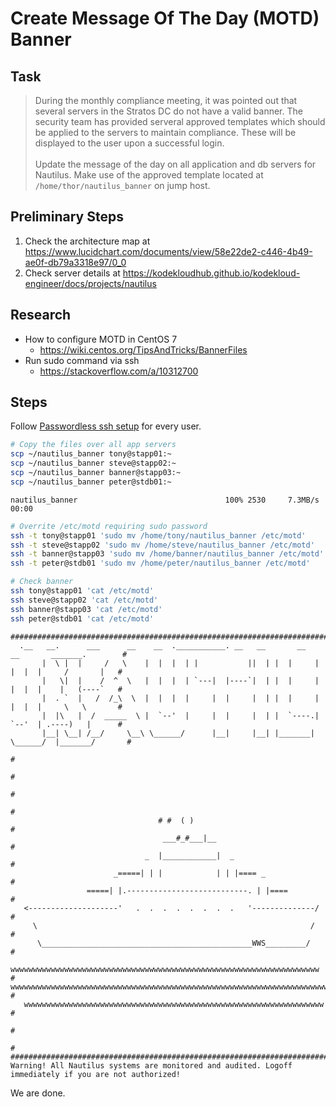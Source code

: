 # Create Message Of The Day (MOTD) Banner

## Task

> During the monthly compliance meeting, it was pointed out that several servers in the Stratos DC do not have a valid banner. The security team has provided serveral approved templates which should be applied to the servers to maintain compliance. These will be displayed to the user upon a successful login.<br><br>Update the message of the day on all application and db servers for Nautilus. Make use of the approved template located at `/home/thor/nautilus_banner` on jump host.

## Preliminary Steps

1. Check the architecture map at https://www.lucidchart.com/documents/view/58e22de2-c446-4b49-ae0f-db79a3318e97/0_0
2. Check server details at https://kodekloudhub.github.io/kodekloud-engineer/docs/projects/nautilus

## Research

* How to configure MOTD in CentOS 7
  * https://wiki.centos.org/TipsAndTricks/BannerFiles
* Run sudo command via ssh
  * https://stackoverflow.com/a/10312700

## Steps

Follow [Passwordless ssh setup](networking/passwordless-ssh-access.md) for every user.

```bash
# Copy the files over all app servers
scp ~/nautilus_banner tony@stapp01:~
scp ~/nautilus_banner steve@stapp02:~
scp ~/nautilus_banner banner@stapp03:~
scp ~/nautilus_banner peter@stdb01:~
```

```
nautilus_banner                                 100% 2530     7.3MB/s   00:00
```

```bash
# Overrite /etc/motd requiring sudo password
ssh -t tony@stapp01 'sudo mv /home/tony/nautilus_banner /etc/motd'
ssh -t steve@stapp02 'sudo mv /home/steve/nautilus_banner /etc/motd'
ssh -t banner@stapp03 'sudo mv /home/banner/nautilus_banner /etc/motd'
ssh -t peter@stdb01 'sudo mv /home/peter/nautilus_banner /etc/motd'

# Check banner
ssh tony@stapp01 'cat /etc/motd'
ssh steve@stapp02 'cat /etc/motd'
ssh banner@stapp03 'cat /etc/motd'
ssh peter@stdb01 'cat /etc/motd'
```

```
################################################################################################
  .__   __.      ___      __    __  .___________. __   __       __    __       _______.        #
       |  \ |  |     /   \    |  |  |  | |           ||  | |  |     |  |  |  |     /       |   #
       |   \|  |    /  ^  \   |  |  |  | `---|  |----`|  | |  |     |  |  |  |    |   (----`   #
       |  . `  |   /  /_\  \  |  |  |  |     |  |     |  | |  |     |  |  |  |     \   \       #
       |  |\   |  /  _____  \ |  `--'  |     |  |     |  | |  `----.|  `--'  | .----)   |      #
       |__| \__| /__/     \__\ \______/      |__|     |__| |_______| \______/  |_______/       #
                                                                                               #
                                                                                               #
                                                                                               #
                                                                                               #
                                 # #  ( )                                                      #
                                  ___#_#___|__                                                 #
                              _  |____________|  _                                             #
                       _=====| | |            | | |==== _                                      #
                 =====| |.---------------------------. | |====                                 #
   <--------------------'   .  .  .  .  .  .  .  .   '--------------/                          #
     \                                                             /                           #
      \_______________________________________________WWS_________/                            #
  wwwwwwwwwwwwwwwwwwwwwwwwwwwwwwwwwwwwwwwwwwwwwwwwwwwwwwwwwwwwwwwwwwwww                        #
wwwwwwwwwwwwwwwwwwwwwwwwwwwwwwwwwwwwwwwwwwwwwwwwwwwwwwwwwwwwwwwwwwwwwwww                       #
   wwwwwwwwwwwwwwwwwwwwwwwwwwwwwwwwwwwwwwwwwwwwwwwwwwwwwwwwwwwwwwwwwww                         #
                                                                                               #
                                                                                               #
################################################################################################
Warning! All Nautilus systems are monitored and audited. Logoff immediately if you are not authorized!
```

We are done.

